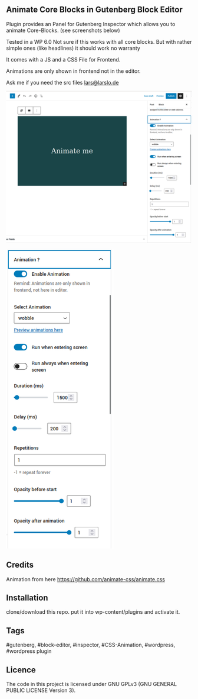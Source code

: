 ## Animate Core Blocks in Gutenberg Block Editor

Plugin provides an Panel for Gutenberg Inspector which allows you to animate
Core-Blocks. (see screenshots below)

Tested in a WP 6.0
Not sure if this works with all core blocks. But with rather simple ones (like headlines) it should work
no warranty 

It comes with a JS and a CSS File for Frontend.

Animations are only shown in frontend not in the editor.

Ask me if you need the src files
lars@larslo.de

![Screenshot of Editor](screenshot_1.png "Screenshot of Block-Editor with Plugin enabled")

![Screenshot of Editor](screenshot_2.png "Screenshot of Block-Editor with Plugin enabled")


## Credits
Animation from here https://github.com/animate-css/animate.css


## Installation
clone/download this repo. put it into wp-content/plugins and activate it.

## Tags
#gutenberg, #block-editor, #inspector, #CSS-Animation, #wordpress, #wordpress plugin  

## Licence
The code in this project is licensed under GNU GPLv3 (GNU GENERAL PUBLIC LICENSE Version 3).


